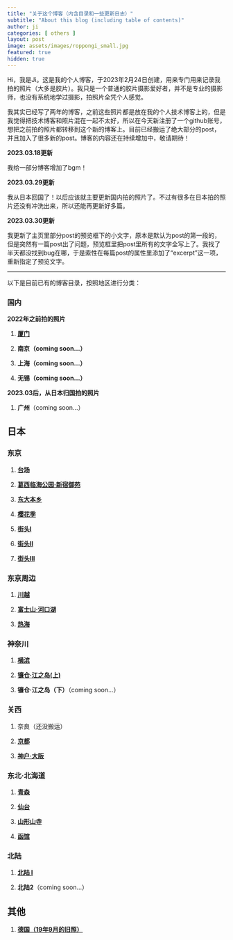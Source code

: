 ```yaml
---
title: "关于这个博客（内含目录和一些更新日志）"
subtitle: "About this blog (including table of contents)"
author: ji
categories: [ others ]
layout: post
image: assets/images/roppongi_small.jpg
featured: true
hidden: true
---
```


Hi，我是Ji。这是我的个人博客，于2023年2月24日创建，用来专门用来记录我拍的照片（大多是胶片）。我只是一个普通的胶片摄影爱好者，并不是专业的摄影师，也没有系统地学过摄影，拍照片全凭个人感觉。

我其实已经写了两年的博客，之前这些照片都是放在我的个人技术博客上的，但是我觉得把技术博客和照片混在一起不太好，所以在今天新注册了一个github账号，想把之前拍的照片都转移到这个新的博客上。目前已经搬运了绝大部分的post，并且加入了很多新的post。博客的内容还在持续增加中，敬请期待！

**2023.03.18更新**

我给一部分博客增加了bgm！

**2023.03.29更新**

我从日本回国了！以后应该就主要更新国内拍的照片了。不过有很多在日本拍的照片还没有冲洗出来，所以还能再更新好多篇。

**2023.03.30更新**

我更新了主页里部分post的预览框下的小文字，原本是默认为post的第一段的，但是突然有一篇post出了问题，预览框里把post里所有的文字全写上了。我找了半天都没找到bug在哪，于是索性在每篇post的属性里添加了“excerpt”这一项，重新指定了预览文字。

---

以下是目前已有的博客目录，按照地区进行分类：

### 国内

**2022年之前拍的照片**

1. **[厦门](https://photoji.github.io/film-xiamen/)**

2. **南京（coming soon...）**

3. **上海（coming soon...）**

4. **无锡（coming soon...）**

**2023.03后，从日本归国拍的照片**

1. **广州**（coming soon...）


## 日本

### 东京

1. **[台场](https://photoji.github.io/film-daiba/)**

2. **[葛西临海公园·新宿御苑](https://photoji.github.io/film-park1/)**

3. **[东大本乡](https://photoji.github.io/film-todai/)**

4. **[樱花季](https://photoji.github.io/film-sakura/)**

5. **[街头I](https://photoji.github.io/film-street1/)**

6. **[街头II](https://photoji.github.io/film-street2/)**

7. **[街头III](https://photoji.github.io/film-street3/)**


### 东京周边

1. **[川越](https://photoji.github.io/film-kawagoe/)**

2. **[富士山·河口湖](https://photoji.github.io/film-kawaguchiko/)**

3. **[热海](https://photoji.github.io/film-atami/)**

### 神奈川

1. **[横滨](https://photoji.github.io/film-yokohama1/)**

2. **[镰仓·江之岛(上)](https://photoji.github.io/film-kamakura1/)**

3. **镰仓·江之岛（下）**（coming soon...）

### 关西

1. 奈良（还没搬运）

2. **[京都](https://photoji.github.io/film-kyoto/)**

3. **[神户·大阪](https://photoji.github.io/film-kobe/)**

### 东北·北海道

1. **[青森](https://photoji.github.io/films-aomori/)**

2. **[仙台](https://photoji.github.io/film-sendai/)**

3. **[山形山寺](https://photoji.github.io/film-yamadera/)**

4. **[函馆](https://photoji.github.io/film-hakodate/)**

### 北陆

1. **[北陆 I](https://photoji.github.io/film-hokuriku/)**

2. **北陆2**（coming soon...）

## 其他

1. **[德国（19年9月的旧照）](https://photoji.github.io/film-germany/)**


